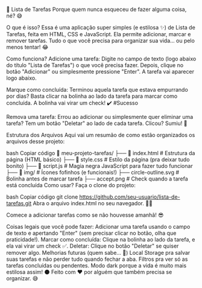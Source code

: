 📝 Lista de Tarefas
Porque quem nunca esqueceu de fazer alguma coisa, né? 😅

O que é isso?
Essa é uma aplicação super simples (e estilosa ✨) de Lista de Tarefas, feita em HTML, CSS e JavaScript. Ela permite adicionar, marcar e remover tarefas. Tudo o que você precisa para organizar sua vida... ou pelo menos tentar! 😂

Como funciona?
Adicione uma tarefa:
Digite no campo de texto (logo abaixo do título "Lista de Tarefas") o que você precisa fazer. Depois, clique no botão "Adicionar" ou simplesmente pressione "Enter".
A tarefa vai aparecer logo abaixo.

Marque como concluída:
Terminou aquela tarefa que estava empurrando por dias? Basta clicar na bolinha ao lado da tarefa para marcar como concluída. A bolinha vai virar um check! ✔️ #Sucesso

Remova uma tarefa:
Errou ao adicionar ou simplesmente quer eliminar uma tarefa? Tem um botão "Deletar" ao lado de cada tarefa. Clicou? Sumiu! 💨

Estrutura dos Arquivos
Aqui vai um resumão de como estão organizados os arquivos desse projeto:

bash
Copiar código
📂 meu-projeto-tarefas/
├── 📄 index.html      # Estrutura da página (HTML básico)
├── 📄 style.css       # Estilo da página (pra deixar tudo bonito)
├── 📄 script.js       # Magia negra JavaScript para fazer tudo funcionar
├── 📂 img/            # Ícones fofinhos (e funcionais!)
    ├── circle-outline.svg   # Bolinha antes de marcar tarefa
    ├── accept.png           # Check quando a tarefa está concluída
Como usar?
Faça o clone do projeto:

bash
Copiar código
git clone https://github.com/seu-usuario/lista-de-tarefas.git
Abra o arquivo index.html no seu navegador. 📂🚀

Comece a adicionar tarefas como se não houvesse amanhã! 😎

Coisas legais que você pode fazer:
Adicionar uma tarefa usando o campo de texto e apertando "Enter" (sem precisar clicar no botão, olha que praticidade!).
Marcar como concluída: Clique na bolinha ao lado da tarefa, e ela vai virar um check ✅.
Deletar: Clique no botão "Deletar" se quiser remover algo.
Melhorias futuras (quem sabe... 🤔)
Local Storage pra salvar suas tarefas e não perder tudo quando fechar a aba.
Filtros pra ver só as tarefas concluídas ou pendentes.
Modo dark porque a vida é muito mais estilosa assim! 🌑
Feito com ❤️ por alguém que também precisa se organizar. 😅
